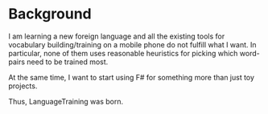 # Background

I am learning a new foreign language and all the existing tools for vocabulary building/training on a mobile phone do not fulfill what I want.
In particular, none of them uses reasonable heuristics for picking which word-pairs need to be trained most.

At the same time, I want to start using F# for something more than just toy projects.

Thus, LanguageTraining was born.

